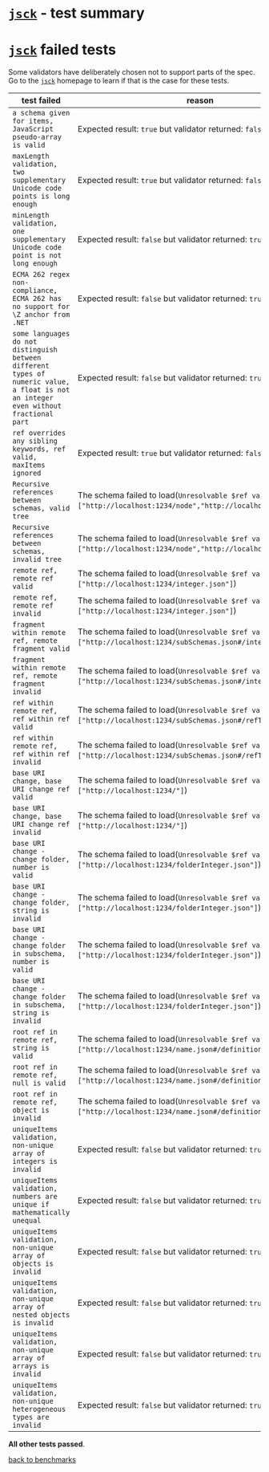 # [`jsck`](https://github.com/pandastrike/jsck#readme) - test summary


# [`jsck`](https://github.com/pandastrike/jsck#readme) failed tests

Some validators have deliberately chosen not to support parts of the spec. Go to the [`jsck`](https://github.com/pandastrike/jsck#readme) homepage to learn if
that is the case for these tests.

|test failed|reason
|-----------|------
|`a schema given for items, JavaScript pseudo-array is valid`|Expected result: `true` but validator returned: `false`
|`maxLength validation, two supplementary Unicode code points is long enough`|Expected result: `true` but validator returned: `false`
|`minLength validation, one supplementary Unicode code point is not long enough`|Expected result: `false` but validator returned: `true`
|`ECMA 262 regex non-compliance, ECMA 262 has no support for \Z anchor from .NET`|Expected result: `false` but validator returned: `true`
|`some languages do not distinguish between different types of numeric value, a float is not an integer even without fractional part`|Expected result: `false` but validator returned: `true`
|`ref overrides any sibling keywords, ref valid, maxItems ignored`|Expected result: `true` but validator returned: `false`
|`Recursive references between schemas, valid tree`|The schema failed to load(`Unresolvable $ref values: ["http://localhost:1234/node","http://localhost:1234/tree"]`)
|`Recursive references between schemas, invalid tree`|The schema failed to load(`Unresolvable $ref values: ["http://localhost:1234/node","http://localhost:1234/tree"]`)
|`remote ref, remote ref valid`|The schema failed to load(`Unresolvable $ref values: ["http://localhost:1234/integer.json"]`)
|`remote ref, remote ref invalid`|The schema failed to load(`Unresolvable $ref values: ["http://localhost:1234/integer.json"]`)
|`fragment within remote ref, remote fragment valid`|The schema failed to load(`Unresolvable $ref values: ["http://localhost:1234/subSchemas.json#/integer"]`)
|`fragment within remote ref, remote fragment invalid`|The schema failed to load(`Unresolvable $ref values: ["http://localhost:1234/subSchemas.json#/integer"]`)
|`ref within remote ref, ref within ref valid`|The schema failed to load(`Unresolvable $ref values: ["http://localhost:1234/subSchemas.json#/refToInteger"]`)
|`ref within remote ref, ref within ref invalid`|The schema failed to load(`Unresolvable $ref values: ["http://localhost:1234/subSchemas.json#/refToInteger"]`)
|`base URI change, base URI change ref valid`|The schema failed to load(`Unresolvable $ref values: ["http://localhost:1234/"]`)
|`base URI change, base URI change ref invalid`|The schema failed to load(`Unresolvable $ref values: ["http://localhost:1234/"]`)
|`base URI change - change folder, number is valid`|The schema failed to load(`Unresolvable $ref values: ["http://localhost:1234/folderInteger.json"]`)
|`base URI change - change folder, string is invalid`|The schema failed to load(`Unresolvable $ref values: ["http://localhost:1234/folderInteger.json"]`)
|`base URI change - change folder in subschema, number is valid`|The schema failed to load(`Unresolvable $ref values: ["http://localhost:1234/folderInteger.json"]`)
|`base URI change - change folder in subschema, string is invalid`|The schema failed to load(`Unresolvable $ref values: ["http://localhost:1234/folderInteger.json"]`)
|`root ref in remote ref, string is valid`|The schema failed to load(`Unresolvable $ref values: ["http://localhost:1234/name.json#/definitions/orNull"]`)
|`root ref in remote ref, null is valid`|The schema failed to load(`Unresolvable $ref values: ["http://localhost:1234/name.json#/definitions/orNull"]`)
|`root ref in remote ref, object is invalid`|The schema failed to load(`Unresolvable $ref values: ["http://localhost:1234/name.json#/definitions/orNull"]`)
|`uniqueItems validation, non-unique array of integers is invalid`|Expected result: `false` but validator returned: `true`
|`uniqueItems validation, numbers are unique if mathematically unequal`|Expected result: `false` but validator returned: `true`
|`uniqueItems validation, non-unique array of objects is invalid`|Expected result: `false` but validator returned: `true`
|`uniqueItems validation, non-unique array of nested objects is invalid`|Expected result: `false` but validator returned: `true`
|`uniqueItems validation, non-unique array of arrays is invalid`|Expected result: `false` but validator returned: `true`
|`uniqueItems validation, non-unique heterogeneous types are invalid`|Expected result: `false` but validator returned: `true`

**All other tests passed**.

[back to benchmarks](https://github.com/ebdrup/json-schema-benchmark)